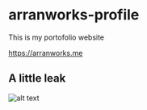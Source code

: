 # arranworks-profile
This is my portofolio website

https://arranworks.me

## A little leak

![alt text](https://miro.medium.com/max/719/0*9f5uMrKMjLbzEf7q.png) 
